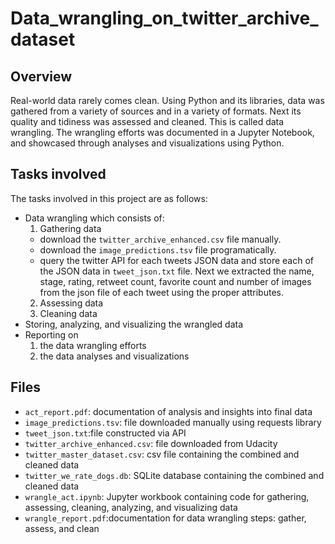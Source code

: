 # Data_wrangling_on_twitter_archive_dataset

## Overview
Real-world data rarely comes clean. Using Python and its libraries, data was gathered from a variety of sources and in a variety of formats. Next its quality and tidiness was assessed and cleaned. This is called data wrangling. The wrangling efforts was documented in a Jupyter Notebook, and showcased through analyses and visualizations using Python.

## Tasks involved
The tasks involved in this project are as follows:
* Data wrangling which consists of:
  1) Gathering data
    * download the ```twitter_archive_enhanced.csv``` file manually.
    * download the ```image_predictions.tsv``` file programatically.
    * query the twitter API for each tweets JSON data and store each of the JSON data in ```tweet_json.txt``` file. Next we extracted the name, stage, rating, retweet count, favorite count and number of images from the json file of each tweet using the proper attributes.
  2) Assessing data
  3) Cleaning data
* Storing, analyzing, and visualizing the wrangled data
* Reporting on 
  1) the data wrangling efforts 
  2) the data analyses and visualizations
  
## Files
* ```act_report.pdf```: documentation of analysis and insights into final data
* ```image_predictions.tsv```: file downloaded manually using requests library
* ```tweet_json.txt```:file constructed via API
* ```twitter_archive_enhanced.csv```: file downloaded from Udacity
* ```twitter_master_dataset.csv```: csv file containing the combined and cleaned data
* ```twitter_we_rate_dogs.db```: SQLite database containing the combined and cleaned data
* ```wrangle_act.ipynb```: Jupyter workbook containing code for gathering, assessing, cleaning, analyzing, and visualizing data
* ```wrangle_report.pdf```:documentation for data wrangling steps: gather, assess, and clean

